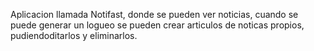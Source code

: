 Aplicacion llamada Notifast, donde se pueden ver noticias, cuando se puede generar un logueo se pueden crear articulos de noticas propios, pudiendoditarlos y eliminarlos.
